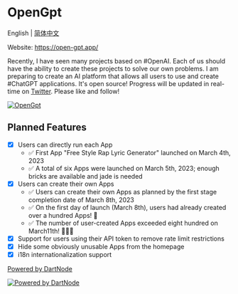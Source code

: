 # OpenGpt

English | [简体中文](./README-zh_CN.md)

Website: https://open-gpt.app/

Recently, I have seen many projects based on #OpenAI. Each of us should have the ability to create these projects to solve our own problems.
I am preparing to create an AI platform that allows all users to use and create #ChatGPT applications. It's open source!
Progress will be updated in real-time on [Twitter](https://twitter.com/EclipsePrayer). Please like and follow!

[![OpenGpt](./public/screenshot.png)](https://twitter.com/EclipsePrayer)

## Planned Features

- [x] Users can directly run each App
  - ✅ First App "Free Style Rap Lyric Generator" launched on March 4th, 2023
  - ✅ A total of six Apps were launched on March 5th, 2023; enough bricks are available and jade is needed
- [x] Users can create their own Apps
  - ✅ Users can create their own Apps as planned by the first stage completion date of March 8th, 2023
  - ✅ On the first day of launch (March 8th), users had already created over a hundred Apps! 🤯
  - ✅ The number of user-created Apps exceeded eight hundred on March11th! 🤯🤯🤯
- [x] Support for users using their API token to remove rate limit restrictions
- [x] Hide some obviously unusable Apps from the homepage
- [x] i18n internationalization support

[Powered by DartNode](https://dartnode.com 'Powered by DartNode - Free VPS for Open Source')

[![Powered by DartNode](https://dartnode.com/branding/DN-Open-Source-sm.png)](https://dartnode.com 'Powered by DartNode - Free VPS for Open Source')
